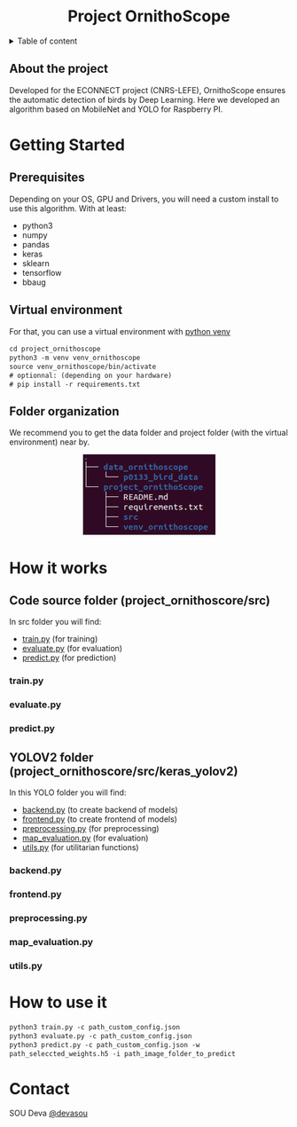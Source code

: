<h1 align="center">Project OrnithoScope</h3>


<!-- TABLE OF CONTENTS -->
<details>
  <summary>Table of content</summary>
  <ol>
    <li>
      <a href="#about-the-project">About the project</a>
    </li>
    <li>
      <a href="#getting-started">Getting Started</a>
      <ul>
        <li><a href="#prerequisites">Prerequisites</a></li>
        <li><a href="#installation">Virtual environment</a></li>
        <li><a href="#installation">Folder organization</a></li>
      </ul>
    </li>
    <li><a href="#how-it-works">How it works</a></li>
    <li><a href="#how-to-use-it">How to use it</a></li>
    <li><a href="#contact">Contact</a></li>
    <li><a href="#acknowledgments">Acknowledgments</a></li>
  </ol>
</details>


<!-- ABOUT THE PROJECT -->
## About the project
Developed for the ECONNECT project (CNRS-LEFE), OrnithoScope ensures the automatic detection of birds by Deep Learning. Here we developed an algorithm based on MobileNet and YOLO for Raspberry PI.


<!-- GETTING STARTED -->
# Getting Started
## Prerequisites
Depending on your OS, GPU and Drivers, you will need a custom install to use this algorithm. With at least:
* python3
* numpy
* pandas
* keras
* sklearn
* tensorflow
* bbaug

## Virtual environment
For that, you can use a virtual environment with [python venv](https://docs.python.org/3/library/venv.html)
```
cd project_ornithoscope
python3 -m venv venv_ornithoscope
source venv_ornithoscope/bin/activate
# optionnal: (depending on your hardware) 
# pip install -r requirements.txt

```
## Folder organization
We recommend you to get the data folder and project folder (with the virtual environment) near by.

<div style="text-align: center;">
  <img src="src/data/imgs/img_for_readme/tree0.png" alt="tree">
</div>

<!-- HOW IT WORK -->
# How it works
## Code source folder (project_ornithoscore/src)
In src folder you will find: 
* [train.py](#trainpy) (for training)
* [evaluate.py](#evaluatepy) (for evaluation)
* [predict.py](#predictpy) (for prediction)
### train.py
### evaluate.py
### predict.py

## YOLOV2 folder (project_ornithoscore/src/keras_yolov2)
In this YOLO folder you will find: 
* [backend.py](#backendpy) (to create backend of models)
* [frontend.py](#frontendpy) (to create frontend of models)
* [preprocessing.py](#preprocessingpy) (for preprocessing)
* [map_evaluation.py](#mapevaluationpy) (for evaluation)
* [utils.py](#utilspy) (for utilitarian functions)

### backend.py
### frontend.py
### preprocessing.py
### map_evaluation.py
### utils.py

<!-- HOW TO USE IT -->
# How to use it
```
python3 train.py -c path_custom_config.json
python3 evaluate.py -c path_custom_config.json
python3 predict.py -c path_custom_config.json -w path_seleccted_weights.h5 -i path_image_folder_to_predict
```

<!-- CONTACT -->
# Contact
SOU Deva [@devasou](https://www.linkedin.com/in/deva-sou/)
